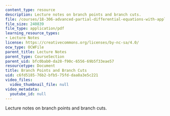 ```yaml
---
content_type: resource
description: Lecture notes on branch points and branch cuts.
file: /courses/18-306-advanced-partial-differential-equations-with-applications-fall-2009/c6fd518576b2bfb575fddaa8a3e5c221_MIT18_306f09_lec22_Branch_Points_B_Cuts.pdf
file_size: 240839
file_type: application/pdf
learning_resource_types:
- Lecture Notes
license: https://creativecommons.org/licenses/by-nc-sa/4.0/
ocw_type: OCWFile
parent_title: Lecture Notes
parent_type: CourseSection
parent_uid: bfc0bab0-da28-f90c-6556-69b5f33eae57
resourcetype: Document
title: Branch Points and Branch Cuts
uid: c6fd5185-76b2-bfb5-75fd-daa8a3e5c221
video_files:
  video_thumbnail_file: null
video_metadata:
  youtube_id: null
---
```

Lecture notes on branch points and branch cuts.